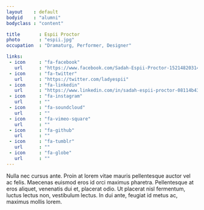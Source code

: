 ```yaml
---
layout    : default
bodyid    : "alumni"
bodyclass : "content"

title       : Espii Proctor
photo       : "espii.jpg"
occupation  : "Dramaturg, Performer, Designer"

links:
 - icon     : "fa-facebook"
   url      : "https://www.facebook.com/Sadah-Espii-Proctor-1521482031407368/"
 - icon     : "fa-twitter"
   url      : "https://twitter.com/ladyespii"
 - icon     : "fa-linkedin"
   url      : "https://www.linkedin.com/in/sadah-espii-proctor-08114b43"
 - icon     : "fa-instagram"
   url      : ""
 - icon     : "fa-soundcloud"
   url      : ""
 - icon     : "fa-vimeo-square"
   url      : ""
 - icon     : "fa-github"
   url      : ""
 - icon     : "fa-tumblr"
   url      : ""
 - icon     : "fa-globe"
   url      : ""
---
```


Nulla nec cursus ante. Proin at lorem vitae mauris pellentesque auctor vel ac felis. Maecenas euismod eros id orci maximus pharetra. Pellentesque at eros aliquet, venenatis dui et, placerat odio. Ut placerat nisl fermentum, luctus lectus non, vestibulum lectus. In dui ante, feugiat id metus ac, maximus mollis lorem.